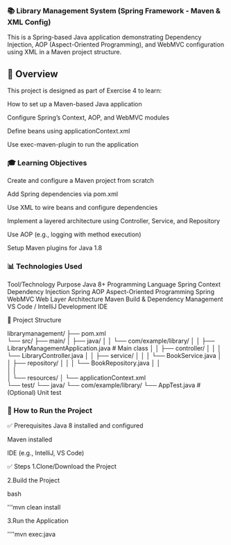 ### 📚 Library Management System (Spring Framework - Maven & XML Config)
 
This is a Spring-based Java application demonstrating Dependency Injection, AOP (Aspect-Oriented Programming), and WebMVC configuration using XML in a Maven project structure.

## 📆 Overview
This project is designed as part of Exercise 4 to learn:

How to set up a Maven-based Java application

Configure Spring’s Context, AOP, and WebMVC modules

Define beans using applicationContext.xml

Use exec-maven-plugin to run the application

### 🎓 Learning Objectives
Create and configure a Maven project from scratch

Add Spring dependencies via pom.xml

Use XML to wire beans and configure dependencies

Implement a layered architecture using Controller, Service, and Repository

Use AOP (e.g., logging with method execution)

Setup Maven plugins for Java 1.8

### 📊 Technologies Used
Tool/Technology	Purpose
Java 8+	Programming Language
Spring Context	Dependency Injection
Spring AOP	Aspect-Oriented Programming
Spring WebMVC	Web Layer Architecture
Maven	Build & Dependency Management
VS Code / IntelliJ	Development IDE

📁 Project Structure

librarymanagement/
├── pom.xml                              
└── src/
    ├── main/
    │   ├── java/
    │   │   └── com/example/library/
    │   │       ├── LibraryManagementApplication.java   # Main class
    │   │       ├── controller/
    │   │       │   └── LibraryController.java
    │   │       ├── service/
    │   │       │   └── BookService.java
    │   │       ├── repository/
    │   │       │   └── BookRepository.java
    │   │       
    │   │                     
    │   └── resources/
    │       └── applicationContext.xml                  
    └── test/
        └── java/
            └── com/example/library/
                └── AppTest.java                        # (Optional) Unit test



### 🚀 How to Run the Project
✅ Prerequisites
Java 8 installed and configured

Maven installed

IDE (e.g., IntelliJ, VS Code)

✅ Steps
1.Clone/Download the Project

2.Build the Project

bash

'''mvn clean install

3.Run the Application

''''mvn exec:java


